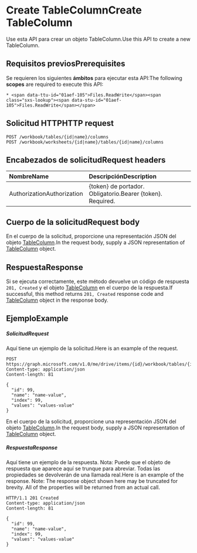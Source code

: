 # <a name="create-tablecolumn"></a><span data-ttu-id="01aef-101">Create TableColumn</span><span class="sxs-lookup"><span data-stu-id="01aef-101">Create TableColumn</span></span>

<span data-ttu-id="01aef-102">Use esta API para crear un objeto TableColumn.</span><span class="sxs-lookup"><span data-stu-id="01aef-102">Use this API to create a new TableColumn.</span></span>
## <a name="prerequisites"></a><span data-ttu-id="01aef-103">Requisitos previos</span><span class="sxs-lookup"><span data-stu-id="01aef-103">Prerequisites</span></span>
<span data-ttu-id="01aef-104">Se requieren los siguientes **ámbitos** para ejecutar esta API:</span><span class="sxs-lookup"><span data-stu-id="01aef-104">The following **scopes** are required to execute this API:</span></span> 

    * <span data-ttu-id="01aef-105">Files.ReadWrite</span><span class="sxs-lookup"><span data-stu-id="01aef-105">Files.ReadWrite</span></span>

## <a name="http-request"></a><span data-ttu-id="01aef-106">Solicitud HTTP</span><span class="sxs-lookup"><span data-stu-id="01aef-106">HTTP request</span></span>
<!-- { "blockType": "ignored" } -->
```http
POST /workbook/tables/{id|name}/columns
POST /workbook/worksheets/{id|name}/tables/{id|name}/columns

```
## <a name="request-headers"></a><span data-ttu-id="01aef-107">Encabezados de solicitud</span><span class="sxs-lookup"><span data-stu-id="01aef-107">Request headers</span></span>
| <span data-ttu-id="01aef-108">Nombre</span><span class="sxs-lookup"><span data-stu-id="01aef-108">Name</span></span>       | <span data-ttu-id="01aef-109">Descripción</span><span class="sxs-lookup"><span data-stu-id="01aef-109">Description</span></span>|
|:---------------|:----------|
| <span data-ttu-id="01aef-110">Authorization</span><span class="sxs-lookup"><span data-stu-id="01aef-110">Authorization</span></span>  | <span data-ttu-id="01aef-p101">{token} de portador. Obligatorio.</span><span class="sxs-lookup"><span data-stu-id="01aef-p101">Bearer {token}. Required.</span></span> |


## <a name="request-body"></a><span data-ttu-id="01aef-113">Cuerpo de la solicitud</span><span class="sxs-lookup"><span data-stu-id="01aef-113">Request body</span></span>
<span data-ttu-id="01aef-114">En el cuerpo de la solicitud, proporcione una representación JSON del objeto [TableColumn](../resources/tablecolumn.md).</span><span class="sxs-lookup"><span data-stu-id="01aef-114">In the request body, supply a JSON representation of [TableColumn](../resources/tablecolumn.md) object.</span></span>

## <a name="response"></a><span data-ttu-id="01aef-115">Respuesta</span><span class="sxs-lookup"><span data-stu-id="01aef-115">Response</span></span>

<span data-ttu-id="01aef-116">Si se ejecuta correctamente, este método devuelve un código de respuesta `201, Created` y el objeto [TableColumn](../resources/tablecolumn.md) en el cuerpo de la respuesta.</span><span class="sxs-lookup"><span data-stu-id="01aef-116">If successful, this method returns `201, Created` response code and [TableColumn](../resources/tablecolumn.md) object in the response body.</span></span>

## <a name="example"></a><span data-ttu-id="01aef-117">Ejemplo</span><span class="sxs-lookup"><span data-stu-id="01aef-117">Example</span></span>
##### <a name="request"></a><span data-ttu-id="01aef-118">Solicitud</span><span class="sxs-lookup"><span data-stu-id="01aef-118">Request</span></span>
<span data-ttu-id="01aef-119">Aquí tiene un ejemplo de la solicitud.</span><span class="sxs-lookup"><span data-stu-id="01aef-119">Here is an example of the request.</span></span>
<!-- {
  "blockType": "request",
  "name": "create_tablecolumn_from_table"
}-->
```http
POST https://graph.microsoft.com/v1.0/me/drive/items/{id}/workbook/tables/{id|name}/columns
Content-type: application/json
Content-length: 81

{
  "id": 99,
  "name": "name-value",
  "index": 99,
  "values": "values-value"
}
```
<span data-ttu-id="01aef-120">En el cuerpo de la solicitud, proporcione una representación JSON del objeto [TableColumn](../resources/tablecolumn.md).</span><span class="sxs-lookup"><span data-stu-id="01aef-120">In the request body, supply a JSON representation of [TableColumn](../resources/tablecolumn.md) object.</span></span>
##### <a name="response"></a><span data-ttu-id="01aef-121">Respuesta</span><span class="sxs-lookup"><span data-stu-id="01aef-121">Response</span></span>
<span data-ttu-id="01aef-p102">Aquí tiene un ejemplo de la respuesta. Nota: Puede que el objeto de respuesta que aparece aquí se trunque para abreviar. Todas las propiedades se devolverán de una llamada real.</span><span class="sxs-lookup"><span data-stu-id="01aef-p102">Here is an example of the response. Note: The response object shown here may be truncated for brevity. All of the properties will be returned from an actual call.</span></span>
<!-- {
  "blockType": "response",
  "truncated": true,
  "@odata.type": "microsoft.graph.tableColumn"
} -->
```http
HTTP/1.1 201 Created
Content-type: application/json
Content-length: 81

{
  "id": 99,
  "name": "name-value",
  "index": 99,
  "values": "values-value"
}
```

<!-- uuid: 8fcb5dbc-d5aa-4681-8e31-b001d5168d79
2015-10-25 14:57:30 UTC -->
<!-- {
  "type": "#page.annotation",
  "description": "Create TableColumn",
  "keywords": "",
  "section": "documentation",
  "tocPath": ""
}-->